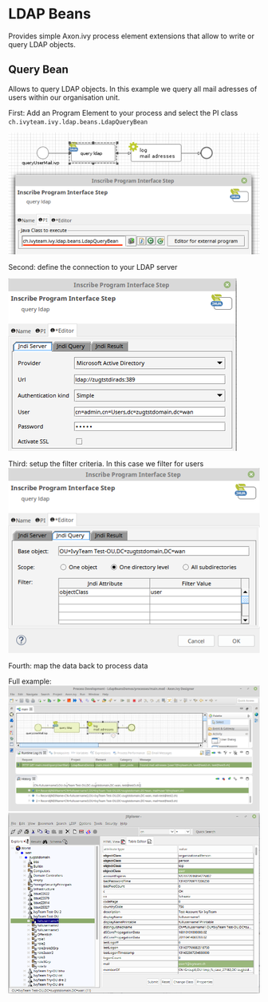 # LDAP Beans
Provides simple Axon.ivy process element extensions that allow to write or query LDAP objects.

## Query Bean
Allows to query LDAP objects. In this example we query all mail adresses of users within our organisation unit.

First: Add an Program Element to your process and select the PI class `ch.ivyteam.ivy.ldap.beans.LdapQueryBean`

![PiClassSelection](samples/screenshots/queryBean_piClass.png)

Second: define the connection to your LDAP server

![QueryServerDefinition](samples/screenshots/queryBean_serverDefinition.png)

Third: setup the filter criteria. In this case we filter for users
![QueryFilterDefinition](samples/screenshots/queryBean_queryDefinition.png)

Fourth: map the data back to process data


Full example: 
![AccessResult](samples/screenshots/queryBean_accessResultInProcess.png)
![LdapBrowser](samples/screenshots/queryBean_browseLdap_usersWithEMail.png)


